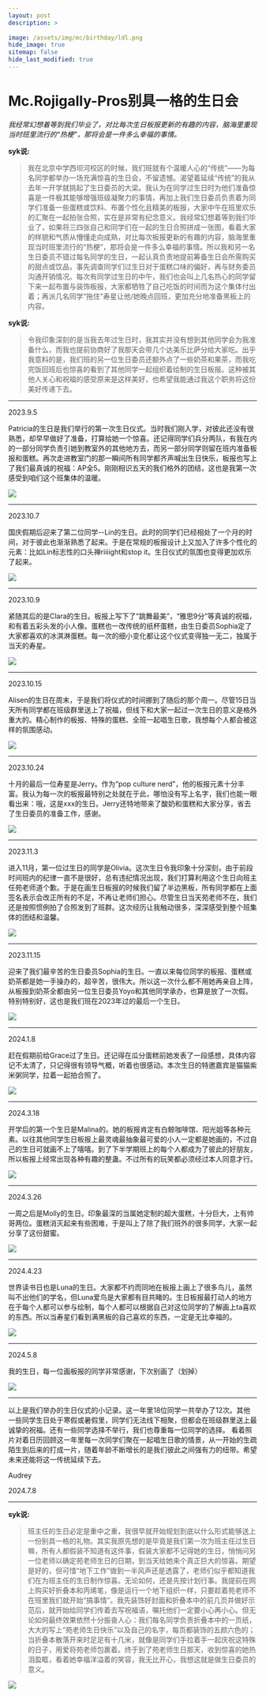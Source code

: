 ```yaml
---
layout: post
description: >
  
image: /assets/img/mc/birthday/ldl.png
hide_image: true
sitemap: false
hide_last_modified: true
---
```


# Mc.Rojigally-Pros别具一格的生日会

*我经常幻想着等到我们毕业了，对比每次生日板报更新的有趣的内容，脑海里重现当时班里流行的“热梗”，那将会是一件多么幸福的事情。*

**syk说:**
>我在北京中学西坝河校区的时候，我们班就有个温暖人心的“传统”——为每名同学都举办一场充满惊喜的生日会，不留遗憾。渴望着延续“传统”的我从去年一开学就挑起了生日委员的大梁。我认为在同学过生日时为他们准备惊喜是一件极其能够增强班级凝聚力的事情，再加上我们生日委员负责着为同学们准备一些蛋糕或饮料、布置个性化且精美的板报，大家中午在班里欢乐的汇聚在一起拍张合照，实在是非常有纪念意义。我经常幻想着等到我们毕业了，如果将三四张自己和同学们在一起的生日合照拼成一张图，看着大家的样貌和气质从懵懂走向成熟，对比每次板报更新的有趣的内容，脑海里重现当时班里流行的“热梗”，那将会是一件多么幸福的事情。所以我和另一名生日委员不错过每名同学的生日，一起认真负责地提前筹备生日会所需购买的甜点或饮品，事先调查同学们过生日对于蛋糕口味的偏好，再与财务委员沟通开销情况。每次有同学过生日的中午，我们也会叫上几名热心的同学留下来一起布置与装饰板报，大家都牺牲了自己吃饭的时间而为这个集体付出着；再派几名同学“拖住”寿星让他/她晚点回班，更加充分地准备黑板上的内容。

**syk说:**
>令我印象深刻的是当我去年过生日时，我其实并没有想到其他同学会为我准备什么，而我也提前协商好了我那天会带几个达美乐比萨分给大家吃。出乎我意料的是，我们班的另一位生日委员还额外点了一些奶茶和果茶，而我吃完饭回班后也惊喜的看到了其他同学一起组织着绘制的生日板报。这种被其他人关心和祝福的感受原来是这样美好，也希望我能通过我这个职务将这份美好传递下去。

---

2023.9.5

Patricia的生日是我们举行的第一次生日仪式。当时我们刚入学，对彼此还没有很熟悉，却早早做好了准备，打算给她一个惊喜。还记得同学们兵分两队，有我在内的一部分同学负责引她到教室外的其他地方去，而另一部分同学则留在班内准备板报和蛋糕。再次走进教室门的那一瞬间所有同学都齐声喊出生日快乐，板报也写上了我们最真诚的祝福：AP全5。刚刚相识五天的我们格外的团结，这也是我第一次感受到咱们这个班集体的温暖。

![](../../assets/img/mc/birthday/lpy.png)

---

2023.10.7

国庆假期后迎来了第二位同学--Lin的生日。此时的同学们已经相处了一个月的时间，对于彼此也渐渐熟悉了起来。于是在常规的板报设计上又加入了许多个性化的元素：比如Lin标志性的口头禅riiiight和stop it。生日仪式的氛围也变得更加欢乐了起来。

![](../../assets/img/mc/birthday/ldl.png)

---

2023.10.9

紧随其后的是Clara的生日。板报上写下了“跳舞最美”，“雅思9分”等真诚的祝福，和有着五彩头发的小人像。蛋糕也一改传统的纸杯蛋糕，由生日委员Sophia定了大家都喜欢的冰淇淋蛋糕。每一次的细小变化都让这个仪式变得独一无二，独属于当天的寿星。

![](../../assets/img/mc/birthday/lyf.png)

---

2023.10.15

Alisen的生日在周末，于是我们将仪式的时间挪到了随后的那个周一。尽管15日当天所有同学都在班级群里送上了祝福，但线下和大家一起过一次生日的意义是格外重大的。精心制作的板报、特殊的蛋糕、全班一起唱生日歌，我想每个人都会被这样的氛围感动。

![](../../assets/img/mc/birthday/fzr.jpeg)

---

2023.10.24

十月的最后一位寿星是Jerry。作为“pop culture nerd”，他的板报元素十分丰富。我认为每一次的板报最特别之处就在于此，哪怕没有写上名字，我们也能一眼看出来：哦，这是xxx的生日。Jerry还特地带来了酸奶和蛋糕和大家分享，省去了生日委员的准备工作，感谢。

![](../../assets/img/mc/birthday/sym.png)

---

2023.11.3

进入11月，第一位过生日的同学是Olivia。这次生日令我印象十分深刻，由于前段时间班内的纪律一直不是很好，总有违纪情况出现，我们打算利用这个生日向班主任苑老师道个歉。于是在画生日板报的时候我们留了半边黑板，所有同学都在上面签名表示会改正所有的不足，不再让老师们担心。尽管生日当天苑老师不在，我们还是按照惯例拍了合照发到了班群。这次经历让我触动很多，深深感受到整个班集体的团结和温馨。

![](../../assets/img/mc/birthday/gxt.png)

---

2023.11.15

迎来了我们最辛苦的生日委员Sophia的生日。一直以来每位同学的板报、蛋糕或奶茶都是她一手操办的，超辛苦，很伟大。所以这一次什么都不用她再亲自上阵，从板报到奶茶全都由另一位生日委员Yoyo和其他同学承办，也算是放了一次假。特别特别好，这也是我们班在2023年过的最后一个生日。

![](../../assets/img/mc/birthday/syk.png)

---

2024.1.8

赶在假期前给Grace过了生日。还记得在瓜分蛋糕前她发表了一段感想，具体内容记不太清了，只记得很有领导气概，听着也很感动。本次生日的特邀嘉宾是猫猫紫米粥同学，拉着一起拍合照了。

![](../../assets/img/mc/birthday/pyc.png)

---

2024.3.18

开学后的第一个生日是Malina的。她的板报肯定有白鲸咖啡馆、阳光姐等各种元素。以往其他同学生日板报上最灵魂最抽象最可爱的小人一定都是她画的，不过自己的生日可就画不上了嘻嘻。到了下半学期班上的每个人都成为了彼此的好朋友，所以板报上经常出现各种有趣的整蛊。不过所有的玩笑都必须经过本人同意才行。

![](../../assets/img/mc/birthday/ljr.png)

---

2024.3.26

一周之后是Molly的生日。印象最深的当属她定制的超大蛋糕，十分巨大，上有帅哥两位。蛋糕消灭起来有些困难，于是叫上了除了我们班外的很多同学，大家一起分享了这份甜蜜。

![](../../assets/img/mc/birthday/myy.png)

---

2024.4.23

世界读书日也是Luna的生日。大家都不约而同地在板报上画上了很多鸟儿，虽然叫不出他们的学名，但Luna爱鸟是大家都有目共睹的。生日板报最打动人的地方在于每个人都可以参与绘制，每个人都可以根据自己对这位同学的了解画上ta喜欢的东西。所以当寿星们看到满黑板的自己喜欢的东西，一定是无比幸福的。

![](../../assets/img/mc/birthday/lj.png)

---

2024.5.8

我的生日，每一位画板报的同学非常感谢，下次别画了（划掉）

![](../../assets/img/mc/birthday/ayh.jpeg)

---

以上是我们举办的生日仪式的小记录。这一年里18位同学一共举办了12次。其他一些同学生日处于寒假或暑假里，同学们无法线下相聚，但都会在班级群里送上最诚挚的祝福。还有一些同学选择不举行，我们也尊重每一位同学的选择。
看着照片对着日历回顾这一年里每一次同学们聚在一起唱生日歌的情景，从一开始的生疏陌生到后来的打成一片，随着年龄不断增长的是我们彼此之间强有力的纽带。希望未来还能将这一传统延续下去。

Audrey

2024.7.8

---

**syk说:**

>班主任的生日必定是重中之重，我很早就开始规划到底以什么形式能够送上一份别具一格的礼物。其实我原先想的是毕竟是我们第一次为班主任过生日嘛，所有人都假装不知道有这件事，假装大家都不记得她的生日，悄悄问另一位老师以确定苑老师生日的日期，到当天给她来个真正巨大的惊喜。期望是好的，但可惜“地下工作”做到一半风声还是透露了，老师们似乎都知道我们在为班主任的生日制作惊喜。无论如何，还是先按计划行事。我提前在网上购买好折叠本和丙烯笔，像是运行一个地下组织一样，只要趁着苑老师不在班里我们就开始“搞事情”。我先装饰好封面和折叠本中的前几页并做好示范后，就开始给同学们传着去写祝福语，嘱托他们一定要小心再小心。但无论如何最终效果依然十分振奋人心：我们每名同学负责折叠本中的一页纸，大大的写上“苑老师生日快乐”以及自己的名字，每页都装饰的五颜六色的；当折叠本散落开来时足足有十几米，就像是同学们手拉着手一起庆祝这特殊的日子，用爱将苑老师包裹着。终于到了苑老师生日那天，收到惊喜的她热泪盈眶，看着她幸福洋溢着的笑容，我无比开心，我想这就是做生日委员的意义。

![](../../assets/img/mc/birthday/yxy.jpeg)

